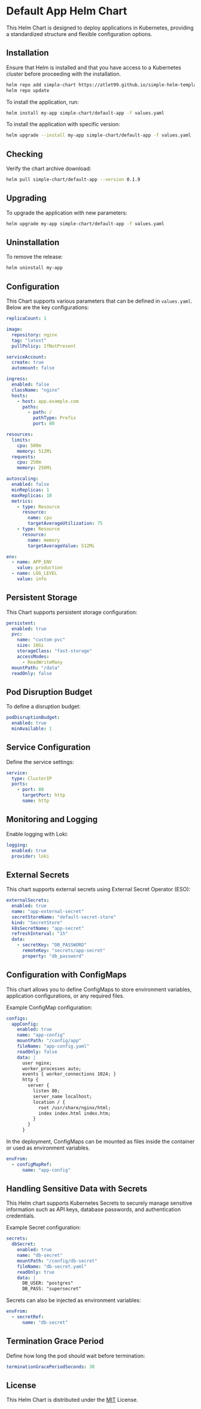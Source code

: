 # Default App Helm Chart

This Helm Chart is designed to deploy applications in Kubernetes, providing a standardized structure and flexible configuration options.

## Installation

Ensure that Helm is installed and that you have access to a Kubernetes cluster before proceeding with the installation.

```sh
helm repo add simple-chart https://atlet99.github.io/simple-helm-template; \
helm repo update
```

To install the application, run:

```sh
helm install my-app simple-chart/default-app -f values.yaml
```

To install the application with specific version:
```sh
helm upgrade --install my-app simple-chart/default-app -f values.yaml --version 0.1.9 --atomic
```

## Checking

Verify the chart archive download:
```sh
helm pull simple-chart/default-app --version 0.1.9
```

## Upgrading

To upgrade the application with new parameters:

```sh
helm upgrade my-app simple-chart/default-app -f values.yaml
```

## Uninstallation

To remove the release:

```sh
helm uninstall my-app
```

## Configuration

This Chart supports various parameters that can be defined in `values.yaml`. Below are the key configurations:

```yaml
replicaCount: 1

image:
  repository: nginx
  tag: "latest"
  pullPolicy: IfNotPresent

serviceAccount:
  create: true
  automount: false

ingress:
  enabled: false
  className: "nginx"
  hosts:
    - host: app.example.com
      paths:
        - path: /
          pathType: Prefix
          port: 80

resources:
  limits:
    cpu: 500m
    memory: 512Mi
  requests:
    cpu: 250m
    memory: 256Mi

autoscaling:
  enabled: false
  minReplicas: 1
  maxReplicas: 10
  metrics:
    - type: Resource
      resource:
        name: cpu
        targetAverageUtilization: 75
    - type: Resource
      resource:
        name: memory
        targetAverageValue: 512Mi

env:
  - name: APP_ENV
    value: production
  - name: LOG_LEVEL
    value: info
```

## Persistent Storage

This Chart supports persistent storage configuration:

```yaml
persistent:
  enabled: true
  pvc:
    name: "custom-pvc"
    size: 10Gi
    storageClass: "fast-storage"
    accessModes:
      - ReadWriteMany
  mountPath: "/data"
  readOnly: false
```

## Pod Disruption Budget

To define a disruption budget:

```yaml
podDisruptionBudget:
  enabled: true
  minAvailable: 1
```

## Service Configuration

Define the service settings:

```yaml
service:
  type: ClusterIP
  ports:
    - port: 80
      targetPort: http
      name: http
```

## Monitoring and Logging

Enable logging with Loki:

```yaml
logging:
  enabled: true
  provider: loki
```

## External Secrets

This chart supports external secrets using External Secret Operator (ESO):
```yaml
externalSecrets:
  enabled: true
  name: "app-external-secret"
  secretStoreName: "default-secret-store"
  kind: "SecretStore"
  k8sSecretName: "app-secret"
  refreshInterval: "1h"
  data:
    - secretKey: "DB_PASSWORD"
      remoteKey: "secrets/app-secret"
      property: "db_password"
```

## Configuration with ConfigMaps

This chart allows you to define ConfigMaps to store environment variables, application configurations, or any required files.

Example ConfigMap configuration:
```yaml
configs:
  appConfig:
    enabled: true
    name: "app-config"
    mountPath: "/config/app"
    fileName: "app-config.yaml"
    readOnly: false
    data: |
      user nginx;
      worker_processes auto;
      events { worker_connections 1024; }
      http {
        server {
          listen 80;
          server_name localhost;
          location / {
            root /usr/share/nginx/html;
            index index.html index.htm;
          }
        }
      }
```

In the deployment, ConfigMaps can be mounted as files inside the container or used as environment variables.
```yaml
envFrom:
  - configMapRef:
      name: "app-config"
```

## Handling Sensitive Data with Secrets

This Helm chart supports Kubernetes Secrets to securely manage sensitive information such as API keys, database passwords, and authentication credentials.

Example Secret configuration:
```yaml
secrets:
  dbSecret:
    enabled: true
    name: "db-secret"
    mountPath: "/config/db-secret"
    fileName: "db-secret.yaml"
    readOnly: true
    data: |
      DB_USER: "postgres"
      DB_PASS: "supersecret"
```

Secrets can also be injected as environment variables:
```yaml
envFrom:
  - secretRef:
      name: "db-secret"
```

## Termination Grace Period

Define how long the pod should wait before termination:

```yaml
terminationGracePeriodSeconds: 30
```

## License

This Helm Chart is distributed under the [MIT](LICENSE) License.

